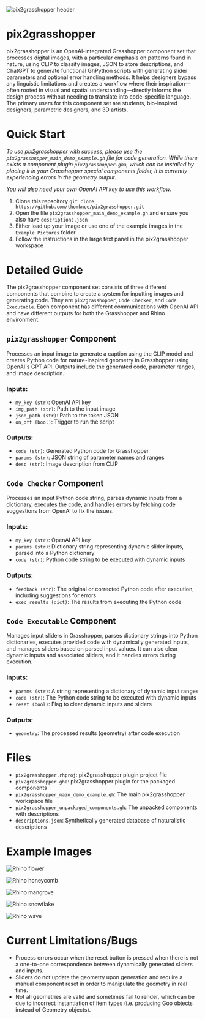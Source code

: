 ![pix2grasshopper header](https://github.com/thomknoe/pix2grasshopper/blob/main/github-cover.png)

# pix2grasshopper

pix2grasshopper is an OpenAI-integrated Grasshopper component set that processes digital images, with a particular emphasis on patterns found in nature, using CLIP to classify images, JSON to store descriptions, and ChatGPT to generate functional GhPython scripts with generating slider parameters and optional error handling methods. It helps designers bypass any linguistic limitations and creates a workflow where their inspiration—often rooted in visual and spatial understanding—directly informs the design process without needing to translate into code-specific language. The primary users for this component set are students, bio-inspired designers, parametric designers, and 3D artists.

# Quick Start

_To use pix2grasshopper with success, please use the `pix2grasshopper_main_demo_example.gh` file for code generation. While there exists a component plugin `pix2grasshopper.gha`, which can be installed by placing it in your Grasshopper special components folder, it is currently experiencing errors in the geometry output._

_You will also need your own OpenAI API key to use this workflow._

1. Clone this repsoitory `git clone https://github.com/thomknoe/pix2grasshopper.git`
2. Open the file `pix2grasshopper_main_demo_example.gh` and ensure you also have `descriptions.json`
3. Either load up your image or use one of the example images in the `Example Pictures` folder
4. Follow the instructions in the large text panel in the pix2grasshopper workspace

# Detailed Guide

The pix2grasshopper component set consists of three different components that combine to create a system for inputting images and generating code. They are `pix2grasshopper`, `Code Checker`, and `Code Executable`. Each component has different communications with OpenAI API and have different outputs for both the Grasshopper and Rhino environment.

## `pix2grasshopper` Component

Processes an input image to generate a caption using the CLIP model and creates Python code for nature-inspired geometry in Grasshopper using OpenAI's GPT API. Outputs include the generated code, parameter ranges, and image description.

### Inputs:

- `my_key (str)`: OpenAI API key
- `img_path (str)`: Path to the input image
- `json_path (str)`: Path to the token JSON
- `on_off (bool)`: Trigger to run the script

### Outputs:

- `code (str)`: Generated Python code for Grasshopper
- `params (str)`: JSON string of parameter names and ranges
- `desc (str)`: Image description from CLIP

## `Code Checker` Component

Processes an input Python code string, parses dynamic inputs from a dictionary, executes the code, and handles errors by fetching code suggestions from OpenAI to fix the issues.

### Inputs:

- `my_key (str)`: OpenAI API key
- `params (str)`: Dictionary string representing dynamic slider inputs, parsed into a Python dictionary
- `code (str)`: Python code string to be executed with dynamic inputs

### Outputs:

- `feedback (str)`: The original or corrected Python code after execution, including suggestions for errors
- `exec_results (dict)`: The results from executing the Python code

## `Code Executable` Component

Manages input sliders in Grasshopper, parses dictionary strings into Python dictionaries, executes
provided code with dynamically generated inputs, and manages sliders based on parsed input values.
It can also clear dynamic inputs and associated sliders, and it handles errors during execution.

### Inputs:

- `params (str)`: A string representing a dictionary of dynamic input ranges
- `code (str)`: The Python code string to be executed with dynamic inputs
- `reset (bool)`: Flag to clear dynamic inputs and sliders

### Outputs:

- `geometry`: The processed results (geometry) after code execution

# Files

- `pix2grasshopper.rhproj`: pix2grasshopper plugin project file
- `pix2grasshopper.gha`: pix2grasshopper plugin for the packaged components
- `pix2grasshopper_main_demo_example.gh`: The main pix2grasshopper workspace file
- `pix2grasshopper_unpackaged_components.gh`: The unpacked components with descriptions
- `descriptions.json`: Synthetically generated database of naturalistic descriptions

# Example Images

![Rhino flower](https://github.com/thomknoe/pix2grasshopper/blob/main/Images/Results/rhinoFlower.png)

![Rhino honeycomb](https://github.com/thomknoe/pix2grasshopper/blob/main/Images/Results/rhinoHoneycomb.png)

![Rhino mangrove](https://github.com/thomknoe/pix2grasshopper/blob/main/Images/Results/rhinoMangrove.png)

![Rhino snowflake](https://github.com/thomknoe/pix2grasshopper/blob/main/Images/Results/rhinoSnowflake.png)

![Rhino wave](https://github.com/thomknoe/pix2grasshopper/blob/main/Images/Results/rhinoWave.png)

# Current Limitations/Bugs

- Process errors occur when the reset button is pressed when there is not a one-to-one correspondence between dynamically generated sliders and inputs.
- Sliders do not update the geometry upon generation and require a manual component reset in order to manipulate the geometry in real time.
- Not all geometries are valid and sometimes fail to render, which can be due to incorrect instantiation of item types (i.e. producing Goo objects instead of Geometry objects).
